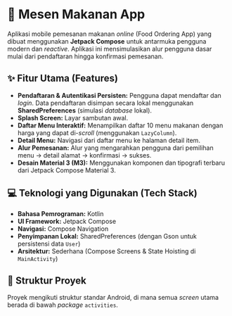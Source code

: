 # 🍔 Mesen Makanan App

Aplikasi mobile pemesanan makanan *online* (Food Ordering App) yang dibuat menggunakan **Jetpack Compose** untuk antarmuka pengguna modern dan *reactive*. Aplikasi ini mensimulasikan alur pengguna dasar mulai dari pendaftaran hingga konfirmasi pemesanan.

## ✨ Fitur Utama (Features)

* **Pendaftaran & Autentikasi Persisten:** Pengguna dapat mendaftar dan *login*. Data pendaftaran disimpan secara lokal menggunakan **SharedPreferences** (simulasi *database* lokal).
* **Splash Screen:** Layar sambutan awal.
* **Daftar Menu Interaktif:** Menampilkan daftar 10 menu makanan dengan harga yang dapat di-*scroll* (menggunakan `LazyColumn`).
* **Detail Menu:** Navigasi dari daftar menu ke halaman detail item.
* **Alur Pemesanan:** Alur yang mengarahkan pengguna dari pemilihan menu $\rightarrow$ detail alamat $\rightarrow$ konfirmasi $\rightarrow$ sukses.
* **Desain Material 3 (M3):** Menggunakan komponen dan tipografi terbaru dari Jetpack Compose Material 3.

## 💻 Teknologi yang Digunakan (Tech Stack)

* **Bahasa Pemrograman:** Kotlin
* **UI Framework:** Jetpack Compose
* **Navigasi:** Compose Navigation
* **Penyimpanan Lokal:** SharedPreferences (dengan Gson untuk persistensi data `User`)
* **Arsitektur:** Sederhana (Compose Screens & State Hoisting di `MainActivity`)

## 📄 Struktur Proyek

Proyek mengikuti struktur standar Android, di mana semua *screen* utama berada di bawah *package* `activities`.
